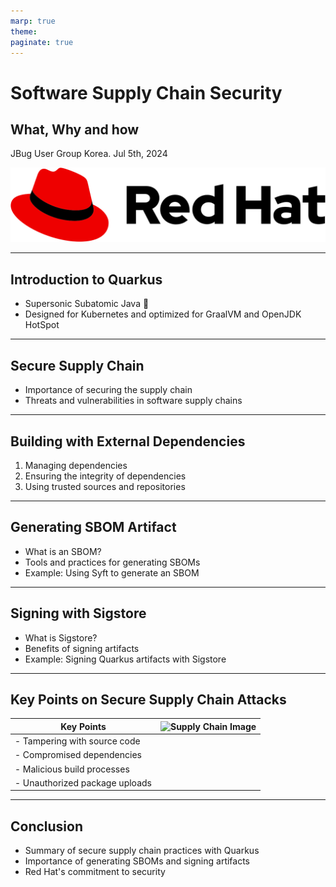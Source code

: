 ```yaml
---
marp: true
theme: 
paginate: true
---
```


# Software Supply Chain Security

## What, Why and how

JBug User Group Korea. Jul 5th, 2024

![bg right 33%](./assets/Logo-Red_Hat-A-Standard-RGB.svg)

---

## Introduction to Quarkus

- Supersonic Subatomic Java  :rocket:
- Designed for Kubernetes and optimized for GraalVM and OpenJDK HotSpot

---

## Secure Supply Chain

- Importance of securing the supply chain
- Threats and vulnerabilities in software supply chains

---

## Building with External Dependencies

1. Managing dependencies
2. Ensuring the integrity of dependencies
3. Using trusted sources and repositories

---

## Generating SBOM Artifact

- What is an SBOM?
- Tools and practices for generating SBOMs
- Example: Using Syft to generate an SBOM

---

## Signing with Sigstore

- What is Sigstore?
- Benefits of signing artifacts
- Example: Signing Quarkus artifacts with Sigstore

---

## Key Points on Secure Supply Chain Attacks

| Key Points | ![Supply Chain Image](https://slsa.dev/spec/v1.0/threats-overview/supply-chain-threats.png) |
|------------|---------------------------------------------------------------------------------------------|
| - Tampering with source code | |
| - Compromised dependencies | |
| - Malicious build processes | |
| - Unauthorized package uploads | |

---

## Conclusion

- Summary of secure supply chain practices with Quarkus
- Importance of generating SBOMs and signing artifacts
- Red Hat's commitment to security
